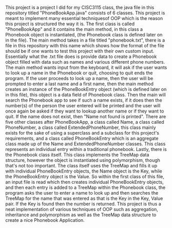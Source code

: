 This project is a project I did for my CISC3115 class, the java file in this repository titled "PhoneBookApp.java" consists of 6 classes. This project is meant to implement many essential techniquesof OOP which is the reason this project is structured the way it is. 
The first class is called "PhoneBookApp" and it contains the main method, in this class a Phonebook object is instantiated, (the Phonebook class is defined later on in the file). The main method takes in a file titled "phonebook.txt", there is a  file in this repository with this name which shows how the format of the file should be if one wants to test this project with their own custom input. Essentially what the .txt file does is provide data to create a Phonebook object filled with data such as names and various different phone numbers. 
The main method wants input from the keyboard, it will ask if the user wants to look up a name in the Phonebook or quit, choosing to quit ends the program. If the user proceeds to look up a name, then the user will be prompted to enter a last name and a first name, then the main method creates an instance of the PhoneBookEntry object (which is defined later on in this file), this object is a data field of Phonebook class. Then the main will search the Phonebook app to see if such a name exists, if it does then the number(s) of the person the user entered will be printed and the user will once again be asked if they want to lookup another name or if they want to quit. If the name does not exist, then "Name not found is printed". 
There are five other classes after PhoneBookApp, a class called Name, a class called PhoneNumber, a class called ExtendedPhoneNumber, this class mainly exists for the sake of using a superclass and a subclass for this project's requirements, and a class called PhoneBookEntry which is an aggregate class made up of the Name and ExtendedPhoneNumber classes. This class represents an individual entry within a traditional phonebook. 
Lastly, there is the Phonebook class itself. This class implements the TreeMap data structure, however the object is instantiated using polymorphism, though that's not too important. The class itself uses the TreeMap and fills it up with individual PhoneBookEntry objects, the Name object is the Key, while the PhoneBookEntry object is the Value. So within the first class of this file, an input file is read which then creates individual PhoneBookEntry objects, and then each entry is added to a TreeMap within the Phonebook class, the program asks the user to enter a name to look up and then searches the TreeMap for the name that was entered as that is the Key in the Key, Value pair. If the Key is found then the number is returned. 
This project is thus a neat implementation of various techniques of OOP such as aggregation, inheritance and polymorphism as well as the TreeMap data structure to create a nice Phonebook Application.
